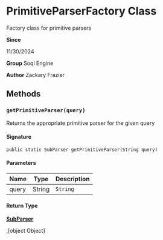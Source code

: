 # PrimitiveParserFactory Class

Factory class for primitive parsers

**Since** 

11/30/2024

**Group** Soql Engine

**Author** Zackary Frazier

## Methods
### `getPrimitiveParser(query)`

Returns the appropriate primitive parser for the given query

#### Signature
```apex
public static SubParser getPrimitiveParser(String query)
```

#### Parameters
| Name | Type | Description |
|------|------|-------------|
| query | String | `String` |

#### Return Type
**[SubParser](SubParser.md)**

,[object Object]